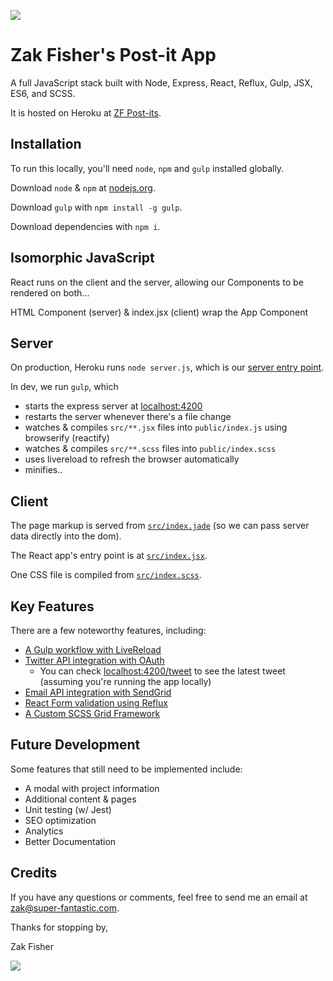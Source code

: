 ![](http://superfantastic.s3.amazonaws.com/post-its/landing-page.png)

Zak Fisher's Post-it App
=====
A full JavaScript stack built with Node, Express, React, Reflux, Gulp, JSX, ES6, and SCSS.

It is hosted on Heroku at [ZF Post-its](https://zf-post-its.herokuapp.com/).

## Installation

To run this locally, you'll need `node`, `npm` and `gulp` installed globally.

Download `node` & `npm` at [nodejs.org](https://nodejs.org/en/).

Download `gulp` with `npm install -g gulp`.

Download dependencies with `npm i`.

## Isomorphic JavaScript

React runs on the client and the server, allowing our Components to be rendered on both...

HTML Component (server) & index.jsx (client) wrap the App Component

## Server

On production, Heroku runs `node server.js`, which is our [server entry point](https://github.com/zakfisher/post-its/blob/master/index.js).

In dev, we run `gulp`, which
* starts the express server at [localhost:4200](http://localhost:4200)
* restarts the server whenever there's a file change
* watches & compiles `src/**.jsx` files into `public/index.js` using browserify (reactify)
* watches & compiles `src/**.scss` files into `public/index.scss`
* uses livereload to refresh the browser automatically
* minifies..

## Client

The page markup is served from [`src/index.jade`](https://github.com/zakfisher/post-its/blob/master/src/index.jade) (so we can pass server data directly into the dom).

The React app's entry point is at [`src/index.jsx`](https://github.com/zakfisher/post-its/blob/master/src/index.jsx).

One CSS file is compiled from [`src/index.scss`](https://github.com/zakfisher/post-its/blob/master/src/index.scss).

## Key Features

There are a few noteworthy features, including:
* [A Gulp workflow with LiveReload](https://github.com/zakfisher/post-its/blob/master/gulpfile.js)
* [Twitter API integration with OAuth](https://github.com/zakfisher/post-its/blob/master/src/services/twitter.js)
  * You can check [localhost:4200/tweet](http://localhost:4200/tweet) to see the latest tweet (assuming you're running the app locally)
* [Email API integration with SendGrid](https://github.com/zakfisher/post-its/blob/master/src/services/email.js)
* [React Form validation using Reflux](https://github.com/zakfisher/post-its/blob/master/src/components/form.jsx)
* [A Custom SCSS Grid Framework](https://github.com/zakfisher/post-its/blob/master/src/components/grid.scss)

## Future Development

Some features that still need to be implemented include:
* A modal with project information
* Additional content & pages
* Unit testing (w/ Jest)
* SEO optimization
* Analytics
* Better Documentation

## Credits

If you have any questions or comments, feel free to send me an email at [zak@super-fantastic.com](mailto:zak@super-fantastic.com).

Thanks for stopping by,

Zak Fisher

![](https://avatars2.githubusercontent.com/u/1245254?v=3&s=160)
